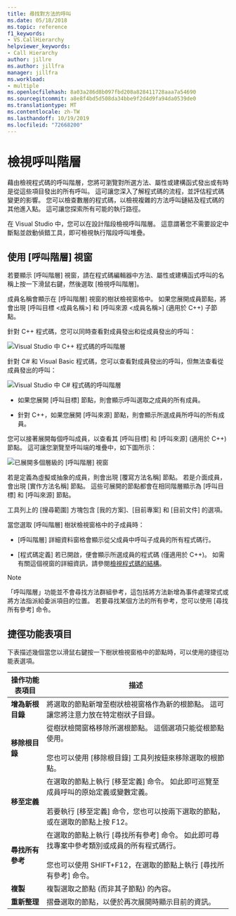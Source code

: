 ```yaml
---
title: 尋找對方法的呼叫
ms.date: 05/18/2018
ms.topic: reference
f1_keywords:
- VS.CallHierarchy
helpviewer_keywords:
- Call Hierarchy
author: jillre
ms.author: jillfra
manager: jillfra
ms.workload:
- multiple
ms.openlocfilehash: 8a03a286d8b097fbd208a828411728aaa7a54690
ms.sourcegitcommit: a8e8f4bd5d508da34bbe9f2d4d9fa94da0539de0
ms.translationtype: MT
ms.contentlocale: zh-TW
ms.lasthandoff: 10/19/2019
ms.locfileid: "72668200"
---
```

# <a name="view-call-hierarchy"></a>檢視呼叫階層

藉由檢視程式碼的呼叫階層，您將可瀏覽對所選方法、屬性或建構函式發出或有時是從這些項目發出的所有呼叫。 這可讓您深入了解程式碼的流程，並評估程式碼變更的影響。 您可以檢查數層的程式碼，以檢視複雜的方法呼叫鏈結及程式碼的其他進入點。 這可讓您探索所有可能的執行路徑。

在 Visual Studio 中，您可以在設計階段檢視呼叫階層。 這意謂著您不需要設定中斷點並啟動偵錯工具，即可檢視執行階段呼叫堆疊。

## <a name="use-the-call-hierarchy-window"></a>使用 [呼叫階層] 視窗

若要顯示 [呼叫階層] 視窗，請在程式碼編輯器中方法、屬性或建構函式呼叫的名稱上按一下滑鼠右鍵，然後選取 [檢視呼叫階層]。

成員名稱會顯示在 [呼叫階層] 視窗的樹狀檢視窗格中。 如果您展開成員節點，將會出現 [呼叫目標 <成員名稱>] 和 [呼叫來源 <成員名稱>] (適用於 C++) 子節點。

針對 C++ 程式碼，您可以同時查看對成員發出和從成員發出的呼叫：

![Visual Studio 中 C++ 程式碼的呼叫階層](media/call-hierarchy-cpp.png)

針對 C# 和 Visual Basic 程式碼，您可以查看對成員發出的呼叫，但無法查看從成員發出的呼叫：

![Visual Studio 中 C# 程式碼的呼叫階層](media/call-hierarchy-csharp.png)

- 如果您展開 [呼叫目標] 節點，則會顯示呼叫選取之成員的所有成員。

- 針對 C++，如果您展開 [呼叫來源] 節點，則會顯示所選成員所呼叫的所有成員。

您可以接著展開每個呼叫成員，以查看其 [呼叫目標] 和 [呼叫來源] (適用於 C++) 節點。 這可讓您瀏覽至呼叫端的堆疊中，如下圖所示：

![已展開多個層級的 [呼叫階層] 視窗](media/call-hierarchy-csharp-expanded.png)

若是定義為虛擬或抽象的成員，則會出現 [覆寫方法名稱] 節點。 若是介面成員，會出現 [實作方法名稱] 節點。 這些可展開的節點都會在相同階層顯示為 [呼叫目標] 和 [呼叫來源] 節點。

工具列上的 [搜尋範圍] 方塊包含 [我的方案]、[目前專案] 和 [目前文件] 的選項。

當您選取 [呼叫階層] 樹狀檢視窗格中的子成員時：

- [呼叫階層] 詳細資料窗格會顯示從父成員中呼叫子成員的所有程式碼行。

- [程式碼定義] 若已開啟，便會顯示所選成員的程式碼 (僅適用於 C++)。 如需有關這個視窗的詳細資訊，請參閱[檢視程式碼的結構](../../ide/viewing-the-structure-of-code.md)。

> [!NOTE]
> 「呼叫階層」功能並不會尋找方法群組參考，這包括將方法新增為事件處理常式或將方法指派給委派項目的位置。 若要尋找某個方法的所有參考，您可以使用 [尋找所有參考] 命令。

## <a name="shortcut-menu-items"></a>捷徑功能表項目

下表描述幾個當您以滑鼠右鍵按一下樹狀檢視窗格中的節點時，可以使用的捷徑功能表選項。

|操作功能表項目|描述|
| - |-----------------|
|**增為新根目錄**|將選取的節點新增至樹狀檢視窗格作為新的根節點。 這可讓您將注意力放在特定樹狀子目錄。|
|**移除根目錄**|從樹狀檢閱窗格移除所選根節點。 這個選項只能從根節點使用。<br /><br /> 您也可以使用 [移除根目錄] 工具列按鈕來移除選取的根節點。|
|**移至定義**|在選取的節點上執行 [移至定義] 命令。 如此即可巡覽至成員呼叫的原始定義或變數定義。<br /><br /> 若要執行 [移至定義] 命令，您也可以按兩下選取的節點，或在選取的節點上按 F12。|
|**尋找所有參考**|在選取的節點上執行 [尋找所有參考] 命令。 如此即可尋找專案中參考類別或成員的所有程式碼行。<br /><br /> 您也可以使用 SHIFT+F12，在選取的節點上執行 [尋找所有參考] 命令。|
|**複製**|複製選取之節點 (而非其子節點) 的內容。|
|**重新整理**|摺疊選取的節點，以便於再次展開時顯示目前的資訊。|
